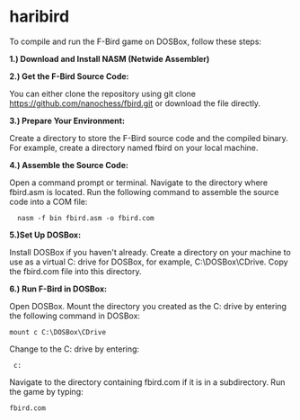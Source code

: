 # haribird

To compile and run the F-Bird game on DOSBox, follow these steps:

**1.) Download and Install NASM (Netwide Assembler)**

**2.) Get the F-Bird Source Code:**

  You can either clone the repository using git clone https://github.com/nanochess/fbird.git or download the file directly.

**3.) Prepare Your Environment:**

Create a directory to store the F-Bird source code and the compiled binary. For example, create a directory named fbird on your local machine.

**4.) Assemble the Source Code:**

Open a command prompt or terminal. Navigate to the directory where fbird.asm is located.
Run the following command to assemble the source code into a COM file:

      nasm -f bin fbird.asm -o fbird.com

**5.)Set Up DOSBox:**

Install DOSBox if you haven't already. Create a directory on your machine to use as a virtual C: drive for DOSBox, for example, C:\DOSBox\CDrive.
Copy the fbird.com file into this directory.

**6.) Run F-Bird in DOSBox:**

Open DOSBox.
Mount the directory you created as the C: drive by entering the following command in DOSBox:

    mount c C:\DOSBox\CDrive
    
Change to the C: drive by entering:

     c:

Navigate to the directory containing fbird.com if it is in a subdirectory.
Run the game by typing:


    fbird.com

